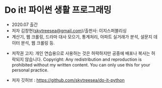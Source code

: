 # Do it! 파이썬 생활 프로그래밍

- 2020.07 출간
- 저자 김창현(skytreesea@gmail.com)/출판사: 이지스퍼블리싱
- 계산기, 웹 크롤링, 드라마 대사 모으기, 통계처리, 아파트 실거래가 분석, 설문지 데이터 분석, 웹 크롤링 등.

* 저작권 고지: 개인 연습용으로 사용하는 것은 허락하지만 공중에 배포나 복사는 허락되지 않습니다.
  Copyright: Any redistribution and reproduction is prohibited without my written content.
  You can only use this for your personal practice.

- 저자 깃허브 : https://github.com/skytreesea/do-it-python
